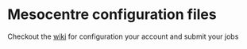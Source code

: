 # Mesocentre configuration files

Checkout the [wiki](https://github.com/brainets/ressources/wiki/Mesocentre) for configuration your account and submit your jobs
